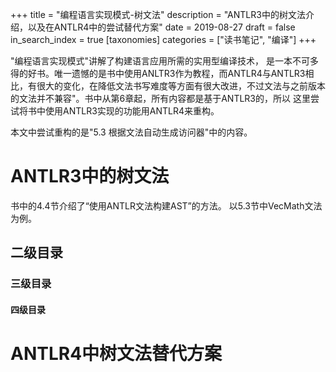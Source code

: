 +++
title = "编程语言实现模式-树文法"
description = "ANTLR3中的树文法介绍，以及在ANTLR4中的尝试替代方案"
date = 2019-08-27
draft = false
in_search_index = true
[taxonomies]
categories = ["读书笔记", "编译"]
+++

"编程语言实现模式"讲解了构建语言应用所需的实用型编译技术， 是一本不可多得的好书。唯一遗憾的是书中使用ANLTR3作为教程，而ANTLR4与ANTLR3相比，有很大的变化，在降低文法书写难度等方面有很大改进，不过文法与之前版本的文法并不兼容"。书中从第6章起，所有内容都是基于ANTLR3的，所以 这里尝试将书中使用ANTLR3实现的功能用ANTLR4来重构。

本文中尝试重构的是"5.3 根据文法自动生成访问器"中的内容。

# ANTLR3中的树文法
书中的4.4节介绍了“使用ANTLR文法构建AST”的方法。
以5.3节中VecMath文法为例。

## 二级目录
### 三级目录
#### 四级目录

# ANTLR4中树文法替代方案


